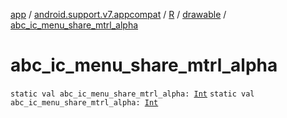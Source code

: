 [app](../../../index.md) / [android.support.v7.appcompat](../../index.md) / [R](../index.md) / [drawable](index.md) / [abc_ic_menu_share_mtrl_alpha](.)

# abc_ic_menu_share_mtrl_alpha

`static val abc_ic_menu_share_mtrl_alpha: `[`Int`](https://kotlinlang.org/api/latest/jvm/stdlib/kotlin/-int/index.html)
`static val abc_ic_menu_share_mtrl_alpha: `[`Int`](https://kotlinlang.org/api/latest/jvm/stdlib/kotlin/-int/index.html)